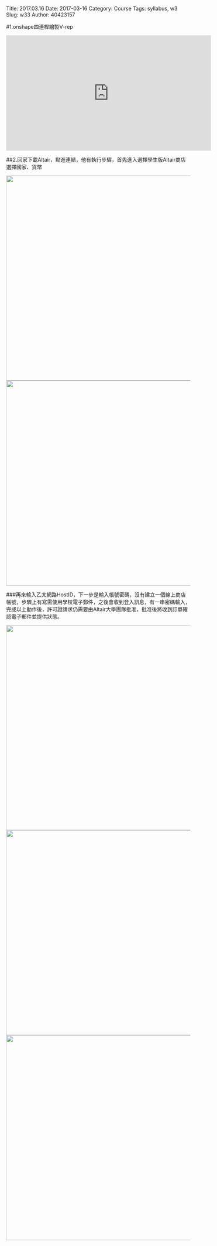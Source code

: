 Title: 2017.03.16
Date: 2017-03-16
Category: Course
Tags: syllabus, w3
Slug: w33
Author: 40423157



<!-- PELICAN_END_SUMMARY -->

#1.onshape四連桿繪製V-rep

<iframe width="560" height="315" src="https://vimeo.com/207886973" frameborder="0" allowfullscreen></iframe>

##2.回家下載Altair，點進連結，他有執行步驟，首先進入選擇學生版Altair商店選擇國家、貨幣

<img src="./../data/chrome_2017-03-11_10-27-52" width="560" />

<img src="./../data/chrome_2017-03-11_10-24-34" width="560" />

###再來輸入乙太網路HostID，下一步是輸入帳號密碼，沒有建立一個線上商店帳號，步驟上有寫需使用學校電子郵件，之後會收到登入訊息，有一串密碼輸入，完成以上動作後，許可證請求仍需要由Altair大學團隊批准，批准後將收到訂單確認電子郵件並提供狀態。

<img src="./../data/chrome_2017-03-11_10-28-24" width="560" />

<img src="./../data/chrome_2017-03-11_10-54-11" width="560" />

<img src="./../data/chrome_2017-03-11_11-06-30" width="560" />



